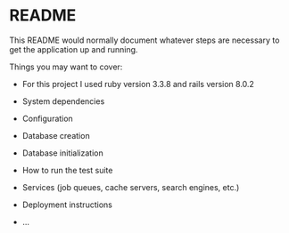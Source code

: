 # README

This README would normally document whatever steps are necessary to get the
application up and running.

Things you may want to cover:

* For this project I used ruby version 3.3.8 and rails version 8.0.2

* System dependencies

* Configuration

* Database creation

* Database initialization

* How to run the test suite

* Services (job queues, cache servers, search engines, etc.)

* Deployment instructions

* ...
